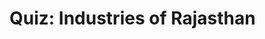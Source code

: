 # Quiz: Industries of Rajasthan

<SimpleMcq
  question="Which city in Rajasthan is known as the 'Manchester of India' due to its textile industry?"
  :options="['Jaipur', 'Kota', 'Bhilwara', 'Udaipur']"
  correctAnswer="Bhilwara"
  uniqueId="q1"
/>

<SimpleMcq
  question="Which industry is Kota in Rajasthan most famous for?"
  :options="['Textile', 'Cement', 'Education and Coaching', 'Tourism']"
  correctAnswer="Education and Coaching"
  uniqueId="q2"
/>

<SimpleMcq
  question="Which mineral-based industry is prominent in Rajasthan?"
  :options="['Iron and Steel', 'Copper', 'Marble', 'All of the above']"
  correctAnswer="All of the above"
  uniqueId="q3"
/>

<SimpleMcq
  question="Which city in Rajasthan is known for its marble industry?"
  :options="['Jodhpur', 'Kishangarh', 'Ajmer', 'Bikaner']"
  correctAnswer="Kishangarh"
  uniqueId="q4"
/>

<SimpleMcq
  question="Which industry is Jaipur most famous for?"
  :options="['Textile', 'Gem and Jewelry', 'Automobile', 'IT']"
  correctAnswer="Gem and Jewelry"
  uniqueId="q5"
/>

<SimpleMcq
  question="Which city in Rajasthan is known for its handcrafted blue pottery?"
  :options="['Jaipur', 'Jodhpur', 'Udaipur', 'Bikaner']"
  correctAnswer="Jaipur"
  uniqueId="q6"
/>

<SimpleMcq
  question="Which industry is Jodhpur most famous for?"
  :options="['Textile', 'Handicrafts', 'Spices', 'Tourism']"
  correctAnswer="Handicrafts"
  uniqueId="q7"
/>

<SimpleMcq
  question="Which city in Rajasthan is known for its leather industry?"
  :options="['Jaipur', 'Jodhpur', 'Bikaner', 'Ajmer']"
  correctAnswer="Jodhpur"
  uniqueId="q8"
/>

<SimpleMcq
  question="Which industry is Udaipur most famous for?"
  :options="['Marble', 'Textile', 'Tourism', 'All of the above']"
  correctAnswer="All of the above"
  uniqueId="q9"
/>

<SimpleMcq
  question="Which city in Rajasthan is known for its woolen industry?"
  :options="['Bikaner', 'Jodhpur', 'Jaipur', 'Udaipur']"
  correctAnswer="Bikaner"
  uniqueId="q10"
/>

<SimpleMcq
  question="Which industry is Alwar most famous for?"
  :options="['Automobile', 'Textile', 'Food Processing', 'All of the above']"
  correctAnswer="All of the above"
  uniqueId="q11"
/>

<SimpleMcq
  question="Which city in Rajasthan is known for its brassware industry?"
  :options="['Jaipur', 'Jodhpur', 'Alwar', 'Udaipur']"
  correctAnswer="Alwar"
  uniqueId="q12"
/>

<SimpleMcq
  question="Which industry is Pali most famous for?"
  :options="['Textile', 'Cement', 'Marble', 'All of the above']"
  correctAnswer="All of the above"
  uniqueId="q13"
/>

<SimpleMcq
  question="Which city in Rajasthan is known for its granite industry?"
  :options="['Jodhpur', 'Kota', 'Jaipur', 'Udaipur']"
  correctAnswer="Jodhpur"
  uniqueId="q14"
/>

<SimpleMcq
  question="Which industry is Sri Ganganagar most famous for?"
  :options="['Agriculture', 'Textile', 'Cement', 'Tourism']"
  correctAnswer="Agriculture"
  uniqueId="q15"
/>

<SimpleMcq
  question="Which city in Rajasthan is known for its carpet industry?"
  :options="['Jaipur', 'Bikaner', 'Jodhpur', 'Udaipur']"
  correctAnswer="Bikaner"
  uniqueId="q16"
/>

<SimpleMcq
  question="Which industry is Bharatpur most famous for?"
  :options="['Agriculture', 'Textile', 'Tourism', 'All of the above']"
  correctAnswer="All of the above"
  uniqueId="q17"
/>

<SimpleMcq
  question="Which city in Rajasthan is known for its pottery industry?"
  :options="['Jaipur', 'Jodhpur', 'Udaipur', 'Bikaner']"
  correctAnswer="Jaipur"
  uniqueId="q18"
/>

<SimpleMcq
  question="Which industry is Ajmer most famous for?"
  :options="['Textile', 'Tourism', 'Education', 'All of the above']"
  correctAnswer="All of the above"
  uniqueId="q19"
/>

<SimpleMcq
  question="Which city in Rajasthan is known for its lacquerware industry?"
  :options="['Jaipur', 'Jodhpur', 'Udaipur', 'Bikaner']"
  correctAnswer="Jaipur"
  uniqueId="q20"
/>

<SimpleMcq
  question="Which industry is Chittorgarh most famous for?"
  :options="['Cement', 'Textile', 'Marble', 'All of the above']"
  correctAnswer="All of the above"
  uniqueId="q21"
/>

<SimpleMcq
  question="Which city in Rajasthan is known for its glassware industry?"
  :options="['Jaipur', 'Jodhpur', 'Udaipur', 'Bikaner']"
  correctAnswer="Jaipur"
  uniqueId="q22"
/>

<SimpleMcq
  question="Which industry is Dungarpur most famous for?"
  :options="['Marble', 'Textile', 'Tourism', 'All of the above']"
  correctAnswer="All of the above"
  uniqueId="q23"
/>

<SimpleMcq
  question="Which city in Rajasthan is known for its wooden furniture industry?"
  :options="['Jaipur', 'Jodhpur', 'Udaipur', 'Bikaner']"
  correctAnswer="Jodhpur"
  uniqueId="q24"
/>

<SimpleMcq
  question="Which industry is Hanumangarh most famous for?"
  :options="['Agriculture', 'Textile', 'Cement', 'Tourism']"
  correctAnswer="Agriculture"
  uniqueId="q25"
/>

<SimpleMcq
  question="Which city in Rajasthan is known for its stone carving industry?"
  :options="['Jaipur', 'Jodhpur', 'Udaipur', 'Bikaner']"
  correctAnswer="Jodhpur"
  uniqueId="q26"
/>

<SimpleMcq
  question="Which industry is Jhunjhunu most famous for?"
  :options="['Textile', 'Marble', 'Tourism', 'All of the above']"
  correctAnswer="All of the above"
  uniqueId="q27"
/>

<SimpleMcq
  question="Which city in Rajasthan is known for its leather footwear industry?"
  :options="['Jaipur', 'Jodhpur', 'Udaipur', 'Bikaner']"
  correctAnswer="Jodhpur"
  uniqueId="q28"
/>

<SimpleMcq
  question="Which industry is Nagaur most famous for?"
  :options="['Agriculture', 'Textile', 'Cement', 'Tourism']"
  correctAnswer="Agriculture"
  uniqueId="q29"
/>

<SimpleMcq
  question="Which city in Rajasthan is known for its tie and dye textile industry?"
  :options="['Jaipur', 'Jodhpur', 'Udaipur', 'Bikaner']"
  correctAnswer="Jaipur"
  uniqueId="q30"
/>

<SimpleMcq
  question="Which industry is Sikar most famous for?"
  :options="['Textile', 'Marble', 'Tourism', 'All of the above']"
  correctAnswer="All of the above"
  uniqueId="q31"
/>

<SimpleMcq
  question="Which city in Rajasthan is known for its block printing industry?"
  :options="['Jaipur', 'Jodhpur', 'Udaipur', 'Bikaner']"
  correctAnswer="Jaipur"
  uniqueId="q32"
/>

<SimpleMcq
  question="Which industry is Tonk most famous for?"
  :options="['Textile', 'Marble', 'Tourism', 'All of the above']"
  correctAnswer="All of the above"
  uniqueId="q33"
/>

<SimpleMcq
  question="Which city in Rajasthan is known for its handloom industry?"
  :options="['Jaipur', 'Jodhpur', 'Udaipur', 'Bikaner']"
  correctAnswer="Jaipur"
  uniqueId="q34"
/>

<SimpleMcq
  question="Which industry is Barmer most famous for?"
  :options="['Textile', 'Marble', 'Tourism', 'All of the above']"
  correctAnswer="All of the above"
  uniqueId="q35"
/>

<SimpleMcq
  question="Which city in Rajasthan is known for its embroidery work?"
  :options="['Jaipur', 'Jodhpur', 'Udaipur', 'Bikaner']"
  correctAnswer="Jaipur"
  uniqueId="q36"
/>

<SimpleMcq
  question="Which industry is Jaisalmer most famous for?"
  :options="['Textile', 'Marble', 'Tourism', 'All of the above']"
  correctAnswer="Tourism"
  uniqueId="q37"
/>

<SimpleMcq
  question="Which city in Rajasthan is known for its mirror work industry?"
  :options="['Jaipur', 'Jodhpur', 'Udaipur', 'Bikaner']"
  correctAnswer="Jaipur"
  uniqueId="q38"
/>

<SimpleMcq
  question="Which industry is Sawai Madhopur most famous for?"
  :options="['Textile', 'Marble', 'Tourism', 'All of the above']"
  correctAnswer="Tourism"
  uniqueId="q39"
/>

<SimpleMcq
  question="Which city in Rajasthan is known for its bandhani textile industry?"
  :options="['Jaipur', 'Jodhpur', 'Udaipur', 'Bikaner']"
  correctAnswer="Jaipur"
  uniqueId="q40"
/>